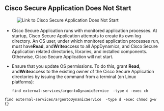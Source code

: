 <p><br></p><h2>Cisco Secure Application Does Not Start&nbsp;</h2><div><div class="se-component se-image-container __se__float- __se__float-none"><figure><a href="https://docs.appdynamics.com/appd/23.x/latest/en/application-security-monitoring/troubleshooting-cisco-secure-application-issues#id-.TroubleshootingCiscoSecureApplicationIssuesv23.4-CiscoSecureApplicationDoesNotStart" data-image-link="image"><img src="https://docs.appdynamics.com/appd/23.x/_/0A7000B801817F6BA9C71F687215B50A/1692995281587/images/common/link-solid.svg" alt="Link to Cisco Secure Application Does Not Start&nbsp;" data-image-link="https://docs.appdynamics.com/appd/23.x/latest/en/application-security-monitoring/troubleshooting-cisco-secure-application-issues#id-.TroubleshootingCiscoSecureApplicationIssuesv23.4-CiscoSecureApplicationDoesNotStart" data-proportion="true" data-align="none" data-file-name="link-solid.svg" data-file-size="0" data-origin=",auto" data-size="," data-rotate="" data-percentage="auto,auto" origin-size="150,150" style="box-sizing: inherit; margin: 0px 0px 3px; padding: 0px; border: 0px; display: inline-block; vertical-align: middle;"></a></figure></div><ul><li>Cisco Secure Application runs with monitored application processes. At startup, Cisco Secure Application attempts to create its own log directory. An OS user, under which monitored application processes run, must have<strong>Read</strong>, and<strong>Write</strong>access to all AppDynamics, and Cisco Secure Application related directories, libraries, and installed components. Otherwise, Cisco Secure Application will not start.</li><li><p>Ensure that you update OS permissions.&nbsp;To do this,&nbsp;grant&nbsp;<strong>Read</strong>, and<strong>Write</strong>access to the existing owner of the Cisco Secure Application directories by issuing the command from a terminal (on Linux platforms):&nbsp;<br></p><div><div><pre style="text-align: left"><code>find external-services/argentoDynamicService  -type d -exec ch</code></pre></div></div></li></ul></div><p><code>find external-services/argentoDynamicService  -type d -exec chmod g+w {} </code></p>